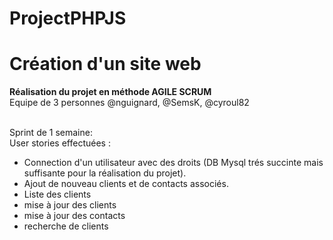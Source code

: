 # ProjectPHPJS
<h1>Création d'un site web</h1>

<strong>Réalisation du projet en méthode AGILE SCRUM</strong> <br>
Equipe de 3 personnes @nguignard, @SemsK, @cyroul82<br>
<br>

Sprint de 1 semaine:<br>
User stories effectuées : <br>

<ul>
  <li>Connection d'un utilisateur avec des droits (DB Mysql trés succinte mais suffisante pour la réalisation du projet).</li>
  <li>Ajout de nouveau clients et de contacts associés.</li>
  <li>Liste des clients</li>
  <li>mise à jour des clients</li>
  <li>mise à jour des contacts</li>
  <li>recherche de clients</li>
</ul>



